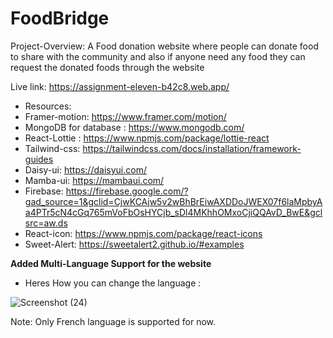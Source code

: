 # FoodBridge
Project-Overview:  A Food donation website where people can donate food to share with the community and also if anyone need any food they can request the donated foods through the website

Live link: https://assignment-eleven-b42c8.web.app/

- Resources:
- Framer-motion: https://www.framer.com/motion/
- MongoDB for database : https://www.mongodb.com/
- React-Lottie : https://www.npmjs.com/package/lottie-react
- Tailwind-css: https://tailwindcss.com/docs/installation/framework-guides
- Daisy-ui: https://daisyui.com/
- Mamba-ui: https://mambaui.com/
- Firebase: https://firebase.google.com/?gad_source=1&gclid=CjwKCAjw5v2wBhBrEiwAXDDoJWEX07f6laMpbyAa4PTr5cN4cGq765mVoFbOsHYCjb_sDl4MKhhOMxoCjiQQAvD_BwE&gclsrc=aw.ds
- React-icon: https://www.npmjs.com/package/react-icons
- Sweet-Alert: https://sweetalert2.github.io/#examples


 
**Added Multi-Language Support for the website**
  - Heres How you can change the language :
   
   ![Screenshot (24)](https://github.com/Porgramming-Hero-web-course/b9a11-client-side-MdFuad92/assets/155460212/9faa6a59-8faa-4b46-ae4e-9d94737896b1)

  Note: Only French language is supported for now.
